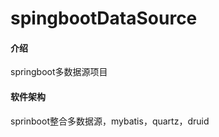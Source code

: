 # spingbootDataSource

#### 介绍
springboot多数据源项目

#### 软件架构
sprinboot整合多数据源，mybatis，quartz，druid






